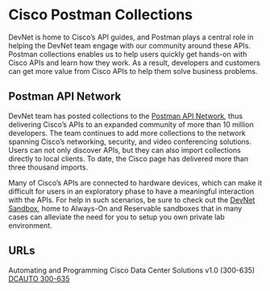 # Cisco Postman Collections

DevNet is home to Cisco’s API guides, and Postman plays a central role in helping the DevNet team engage with our community around these APIs. Postman collections enables us to help users quickly get hands-on with Cisco APIs and learn how they work. As a result, developers and customers can get more value from Cisco APIs to help them solve business problems.


## Postman API Network

DevNet team has posted collections to the [Postman API Network](https://explore.postman.com/ciscodevnet), thus delivering Cisco’s APIs to an expanded community of more than 10 million developers. The team continues to add more collections to the network spanning Cisco’s networking, security, and video conferencing solutions. Users can not only discover APIs, but they can also import collections directly to local clients. To date, the Cisco page has delivered more than three thousand imports.

Many of Cisco’s APIs are connected to hardware devices, which can make it difficult for users in an exploratory phase to have a meaningful interaction with the APIs. For help in such scenarios, be sure to check out the [DevNet Sandbox](https://developer.cisco.com/site/sandbox/), home to Always-On and Reservable sandboxes that in many cases can alleviate the need for you to setup you own private lab environment.

## URLs

Automating and Programming Cisco Data Center Solutions v1.0 (300-635) [DCAUTO 300-635](https://developer.cisco.com/certification/exam-topic-dc-auto/)   

